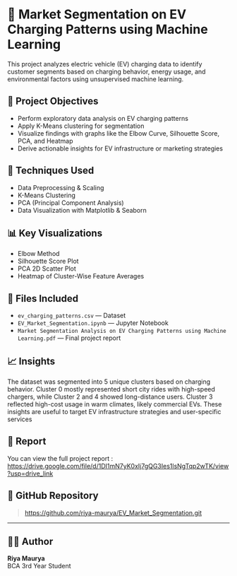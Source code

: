 # 🚗 Market Segmentation on EV Charging Patterns using Machine Learning

This project analyzes electric vehicle (EV) charging data to identify customer segments based on charging behavior, energy usage, and environmental factors using unsupervised machine learning.

## 📌 Project Objectives
- Perform exploratory data analysis on EV charging patterns
- Apply K-Means clustering for segmentation
- Visualize findings with graphs like the Elbow Curve, Silhouette Score, PCA, and Heatmap
- Derive actionable insights for EV infrastructure or marketing strategies

## 🧠 Techniques Used
- Data Preprocessing & Scaling
- K-Means Clustering
- PCA (Principal Component Analysis)
- Data Visualization with Matplotlib & Seaborn

## 📊 Key Visualizations
- Elbow Method
- Silhouette Score Plot
- PCA 2D Scatter Plot
- Heatmap of Cluster-Wise Feature Averages

## 📁 Files Included
- `ev_charging_patterns.csv` — Dataset
- `EV_Market_Segmentation.ipynb` — Jupyter Notebook
- `Market Segmentation Analysis on EV Charging Patterns using Machine Learning.pdf` — Final project report

## 📈 Insights
The dataset was segmented into 5 unique clusters based on charging behavior. Cluster 0 mostly represented short city rides with high-speed chargers, while Cluster 2 and 4 showed long-distance users. Cluster 3 reflected high-cost usage in warm climates, likely commercial EVs. These insights are useful to target EV infrastructure strategies and user-specific services

## 🔗 Report
You can view the full project report : https://drive.google.com/file/d/1DI1mN7yK0xIj7gQG3Ies1lsNgTqp2wTK/view?usp=drive_link

## 🔗 GitHub Repository
>https://github.com/riya-maurya/EV_Market_Segmentation.git

---

## 🧑‍💻 Author
**Riya Maurya**  
BCA 3rd Year Student

